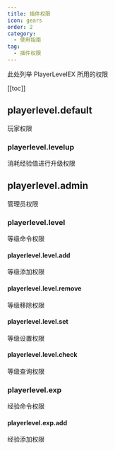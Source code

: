 ```yaml
---
title: 插件权限
icon: gears
order: 2
category:
  - 使用指南
tag:
  - 插件权限
---
```


此处列举 PlayerLevelEX 所用的权限

<!-- more -->

[[toc]]

## playerlevel.default  
玩家权限  

### playerlevel.levelup
消耗经验值进行升级权限 


## playerlevel.admin 
管理员权限  

### playerlevel.level
等级命令权限  
#### playerlevel.level.add
等级添加权限  
#### playerlevel.level.remove
等级移除权限  
#### playerlevel.level.set
等级设置权限  
#### playerlevel.level.check
等级查询权限  

### playerlevel.exp
经验命令权限  
#### playerlevel.exp.add
经验添加权限  
#### 
